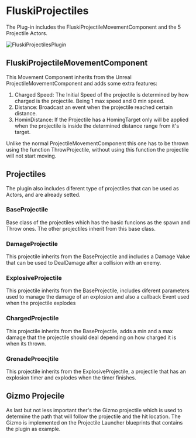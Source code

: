 # FluskiProjectiles
 
 The Plug-in includes the FluskiProjectileMovementComponent and the 5 Projectile Actors.
 
 ![FluskiProjectilesPlugin](https://user-images.githubusercontent.com/45798069/226667933-d7fa6bb9-52dd-44cd-953e-ef551683b5f9.PNG)
 
 ## FluskiProjectileMovementComponent
 This Movement Component inherits from the Unreal ProjectileMovementComponent and adds some extra features:
 
 1. Charged Speed: The Initial Speed of the projectile is determined by how charged is the projectile. Being 1 max speed and 0 min speed.
 2. Distance: Broadcast an event when the projectile reached certain distance.
 3. HominDistance: If the Projectile has a HomingTarget only will be applied when the projectile is inside the determined distance range from it's target.
 
Unlike the normal ProjectileMovementComponent this one has to be thrown using the function ThrowProjectile, without using this function the projectile will not start moving.
 
 ## Projectiles
 
 The plugin also includes diferent type of projectiles that can be used as Actors, and are already setted.
 
 ### BaseProjectile
 Base class of the projectiles which has the basic funcions as the spawn and Throw ones. The other projectiles inherit from this base class.
 
 ### DamageProjectile
 This projectile inherits from the BaseProjectile and includes a Damage Value that can be used to DealDamage after a collision with an enemy.
 
 ### ExplosiveProjectile
 This projectile inherits from the BaseProjectile, includes diferent parameters used to manage the damage of an explosion and also a callback Event used when the    projectile explodes
 
 ### ChargedProjectile
 This projectile inherits from the BaseProjectile, adds a min and a max damage that the projectile should deal depending on how charged it is when its thrown.
 
 ### GrenadeProecjtile
 This projectile inherits from the ExplosiveProjectile, a projectile that has an explosion timer and explodes when the timer finishes.
 
 ## Gizmo Projecile
 As last but not less important ther's the Gizmo projectile which is used to determine the path that will follow the projectile and the hit location. The Gizmo is implemented on the Projectile Launcher blueprints that contains the plugin as example.

 



